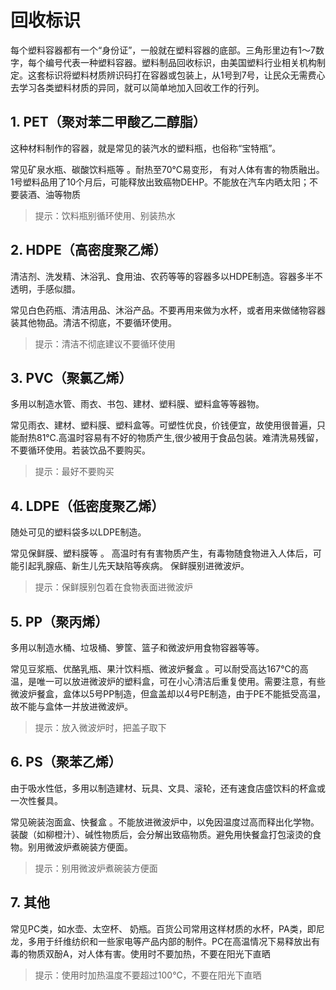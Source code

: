 # 回收标识

每个塑料容器都有一个“身份证”，一般就在塑料容器的底部。三角形里边有1～7数字，每个编号代表一种塑料容器。塑料制品回收标识，由美国塑料行业相关机构制定。这套标识将塑料材质辨识码打在容器或包装上，从1号到7号，让民众无需费心去学习各类塑料材质的异同，就可以简单地加入回收工作的行列。

## 1. PET（聚对苯二甲酸乙二醇脂）

这种材料制作的容器，就是常见的装汽水的塑料瓶，也俗称“宝特瓶”。

常见矿泉水瓶、碳酸饮料瓶等 。耐热至70℃易变形， 有对人体有害的物质融出。1号塑料品用了10个月后，可能释放出致癌物DEHP。不能放在汽车内晒太阳；不要装酒、油等物质

> 提示：饮料瓶别循环使用、别装热水

## 2. HDPE（高密度聚乙烯）

清洁剂、洗发精、沐浴乳、食用油、农药等等的容器多以HDPE制造。容器多半不透明，手感似腊。

常见白色药瓶、清洁用品、沐浴产品。不要再用来做为水杯，或者用来做储物容器装其他物品。清洁不彻底，不要循环使用。

> 提示：清洁不彻底建议不要循环使用

## 3. PVC（聚氯乙烯）

多用以制造水管、雨衣、书包、建材、塑料膜、塑料盒等等器物。

常见雨衣、建材、塑料膜、塑料盒等。可塑性优良，价钱便宜，故使用很普遍，只能耐热81℃.高温时容易有不好的物质产生,很少被用于食品包装。难清洗易残留，不要循环使用。若装饮品不要购买。

> 提示：最好不要购买

## 4. LDPE（低密度聚乙烯）

随处可见的塑料袋多以LDPE制造。

常见保鲜膜、塑料膜等 。 高温时有有害物质产生，有毒物随食物进入人体后，可能引起乳腺癌、新生儿先天缺陷等疾病。 保鲜膜别进微波炉。

> 提示：保鲜膜别包着在食物表面进微波炉

## 5. PP（聚丙烯）

多用以制造水桶、垃圾桶、箩筐、篮子和微波炉用食物容器等等。

常见豆浆瓶、优酪乳瓶、果汁饮料瓶、微波炉餐盒 。可以耐受高达167℃的高温，是唯一可以放进微波炉的塑料盒，可在小心清洁后重复使用。需要注意，有些微波炉餐盒，盒体以5号PP制造，但盒盖却以4号PE制造，由于PE不能抵受高温，故不能与盒体一并放进微波炉。

> 提示：放入微波炉时，把盖子取下

## 6. PS（聚苯乙烯）

由于吸水性低，多用以制造建材、玩具、文具、滚轮，还有速食店盛饮料的杯盒或一次性餐具。

常见碗装泡面盒、快餐盒 。不能放进微波炉中，以免因温度过高而释出化学物。装酸（如柳橙汁）、碱性物质后，会分解出致癌物质。避免用快餐盒打包滚烫的食物。别用微波炉煮碗装方便面。

> 提示：别用微波炉煮碗装方便面

## 7. 其他

常见PC类，如水壶、太空杯、 奶瓶。百货公司常用这样材质的水杯，PA类，即尼龙，多用于纤维纺织和一些家电等产品内部的制件。PC在高温情况下易释放出有毒的物质双酚A，对人体有害。使用时不要加热，不要在阳光下直晒

> 提示：使用时加热温度不要超过100℃，不要在阳光下直晒
